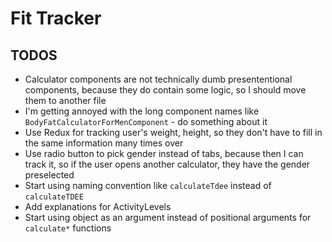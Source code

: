 # Fit Tracker

## TODOS

- Calculator components are not technically dumb presententional components, because they do contain some logic, so I should move them to another file
- I'm getting annoyed with the long component names like `BodyFatCalculatorForMenComponent` - do something about it
- Use Redux for tracking user's weight, height, so they don't have to fill in the same information many times over
- Use radio button to pick gender instead of tabs, because then I can track it, so if the user opens another calculator, they have the gender preselected
- Start using naming convention like `calculateTdee` instead of `calculateTDEE`
- Add explanations for ActivityLevels
- Start using object as an argument instead of positional arguments for `calculate*` functions